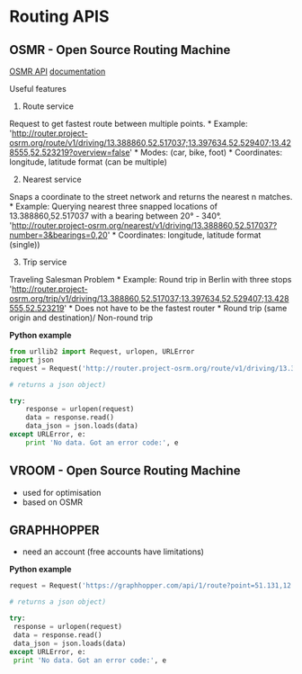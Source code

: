 
# Routing APIS

## OSMR - Open Source Routing Machine

[OSMR API](http://project-osrm.org)
[documentation](http://project-osrm.org/docs/v5.10.0/api/#general-options)

Useful features

1. Route service  

Request to  get fastest route between multiple points.
    * Example: 'http://router.project-osrm.org/route/v1/driving/13.388860,52.517037;13.397634,52.529407;13.428555,52.523219?overview=false'
    * Modes: (car, bike, foot)
    * Coordinates: longitude, latitude format (can be multiple)

2. Nearest service

Snaps a coordinate to the street network and returns the nearest n matches.
    * Example: Querying nearest three snapped locations of 13.388860,52.517037 with a bearing between 20° - 340°. 'http://router.project-osrm.org/nearest/v1/driving/13.388860,52.517037?number=3&bearings=0,20'
    * Coordinates: longitude, latitude format (single))

3. Trip service

Traveling Salesman Problem
    * Example: Round trip in Berlin with three stops 'http://router.project-osrm.org/trip/v1/driving/13.388860,52.517037;13.397634,52.529407;13.428555,52.523219'
    * Does not have to be the fastest router
    * Round trip (same origin and destination)/ Non-round trip


**Python example**


```python
from urllib2 import Request, urlopen, URLError
import json
request = Request('http://router.project-osrm.org/route/v1/driving/13.388860,52.517037;13.397634,52.529407;13.428555,52.523219?geometries=geojson&overview=full')

# returns a json object)

try:
	response = urlopen(request)
	data = response.read()
	data_json = json.loads(data)
except URLError, e:
	print 'No data. Got an error code:', e

```

## VROOM - Open Source Routing Machine

* used for optimisation
* based on OSMR

## GRAPHHOPPER

* need an account (free accounts have limitations)

**Python example**

```python
request = Request('https://graphhopper.com/api/1/route?point=51.131,12.414&point=48.224,3.867&vehicle=car&locale=de&key=62cc9e56-ca86-4520-a0f1-7f659847eeb9')

# returns a json object)

try:
 response = urlopen(request)
 data = response.read()
 data_json = json.loads(data)
except URLError, e:
 print 'No data. Got an error code:', e
```
